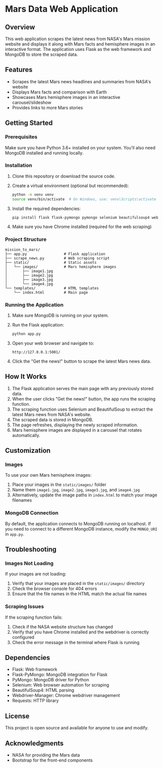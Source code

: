 # Mars Data Web Application

## Overview
This web application scrapes the latest news from NASA's Mars mission website and displays it along with Mars facts and hemisphere images in an interactive format. The application uses Flask as the web framework and MongoDB to store the scraped data.

## Features
- Scrapes the latest Mars news headlines and summaries from NASA's website
- Displays Mars facts and comparison with Earth
- Showcases Mars hemisphere images in an interactive carousel/slideshow
- Provides links to more Mars stories

## Getting Started

### Prerequisites
Make sure you have Python 3.6+ installed on your system. You'll also need MongoDB installed and running locally.

### Installation

1. Clone this repository or download the source code.

2. Create a virtual environment (optional but recommended):
   ```bash
   python -m venv venv
   source venv/bin/activate  # On Windows, use: venv\Scripts\activate
   ```

3. Install the required dependencies:
   ```bash
   pip install flask flask-pymongo pymongo selenium beautifulsoup4 webdriver-manager requests
   ```

4. Make sure you have Chrome installed (required for the web scraping)

### Project Structure
```
mission_to_mars/
├── app.py                 # Flask application
├── scrape_news.py         # Web scraping script
├── static/                # Static assets
│   └── images/            # Mars hemisphere images
│       ├── image1.jpg
│       ├── image2.jpg
│       ├── image3.jpg
│       └── image4.jpg
└── templates/             # HTML templates
    └── index.html         # Main page
```

### Running the Application

1. Make sure MongoDB is running on your system.

2. Run the Flask application:
   ```bash
   python app.py
   ```

3. Open your web browser and navigate to:
   ```
   http://127.0.0.1:5001/
   ```

4. Click the "Get the news!" button to scrape the latest Mars news data.

## How It Works

1. The Flask application serves the main page with any previously stored data.
2. When the user clicks "Get the news!" button, the app runs the scraping function.
3. The scraping function uses Selenium and BeautifulSoup to extract the latest Mars news from NASA's website.
4. The scraped data is stored in MongoDB.
5. The page refreshes, displaying the newly scraped information.
6. Mars hemisphere images are displayed in a carousel that rotates automatically.

## Customization

### Images
To use your own Mars hemisphere images:
1. Place your images in the `static/images/` folder
2. Name them `image1.jpg`, `image2.jpg`, `image3.jpg`, and `image4.jpg`
3. Alternatively, update the image paths in `index.html` to match your image filenames

### MongoDB Connection
By default, the application connects to MongoDB running on localhost. If you need to connect to a different MongoDB instance, modify the `MONGO_URI` in `app.py`.

## Troubleshooting

### Images Not Loading
If your images are not loading:
1. Verify that your images are placed in the `static/images/` directory
2. Check the browser console for 404 errors
3. Ensure that the file names in the HTML match the actual file names

### Scraping Issues
If the scraping function fails:
1. Check if the NASA website structure has changed
2. Verify that you have Chrome installed and the webdriver is correctly configured
3. Check the error message in the terminal where Flask is running

## Dependencies
- Flask: Web framework
- Flask-PyMongo: MongoDB integration for Flask
- PyMongo: MongoDB driver for Python
- Selenium: Web browser automation for scraping
- BeautifulSoup4: HTML parsing
- Webdriver-Manager: Chrome webdriver management
- Requests: HTTP library

## License
This project is open source and available for anyone to use and modify.

## Acknowledgments
- NASA for providing the Mars data
- Bootstrap for the front-end components
